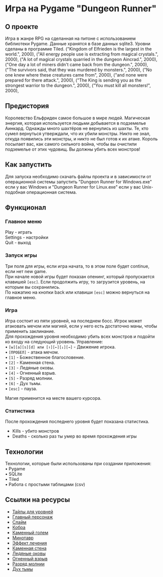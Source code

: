 #  Игра на Pygame "Dungeon Runner"  #

##  О проекте  ##
Игра в жанре RPG на сделанная на питоне с использованием библиотеки Pygame. Данные хранятся в базе данных sqlite3. Уровни сделаны в программе Tiled.
("Kingdom of Elfrieden is the largest in the world.", 2000),
            ("All energy people use is extracting from magical crystals.", 2000),
            ("A lot of magical crystals quarried in the dungeon Aincrad.", 2000),
            ("One day a lot of miners didn't came back from the dungeon.", 2000),
            ("The survivors said, that they was murdered by monsters.", 2000),
            ("No one knew where these creatures came from", 2000),
            ("and none were prepared for there attack.", 2000),
            ("The King is sending you as the strongest warrior to the dungeon.", 2000),
            ("You must kill all monsters!", 2000),
## Предистория ##
Королевство Ельфриден самое большое в мире людей.
Магическая энергия, которая используется людьми добывается в подземелье Аинкард.
Однажды много шахтёров не вернулись из шахты.
Те, кто сумел вернуться утверждали, что их убили монстры.
Никто не знал, откуда появились эти монстры, и никто не был готов к их атаке.
Король посылает вас, как самого сильного война, чтобы вы очистили подземелье от этих чудовищ.
Вы должны убить всех монстров!

##  Как запустить  ##
Для запуска необходимо скачать файлы проекта и в зависимости от операционной системы
запустить "Dungeon Runner for Windows.exe" если у вас Windows
и "Dungeon Runner for Linux.exe" если у вас Unix-подобная операционная система.

##  Функционал  ##
###  Главное меню  ###
Play - играть  
Settings - настройки  
Quit - выход

###  Запуск игры  ###
Три поля для игры, если игра начата, то в этом поле будет continue, если нет new game.  
При начале новой игры будет показан опенинг, который пропускается клавишей `[esc]`. Если продолжить игру, то загрузится уровень, на которым вы сохранились.  
По нажатию на кнопки back или клавиши `[esc]` можно вернуться на главное меню.  

###  Игра  ###
Игра состоит из пяти уровней, на последнем босс. Игрок может атаковать мечом или магией, если у него есть достаточно маны, чтобы применить заклинание.  
Для прохождения уровня необходимо убить всех монстров и подойти ко входу на следующий уровень. 
Управление:  
• `[w][a][s][d] или [↑][←][↓][→]` - Движение игрока.  
• `[ПРОБЕЛ]` - атака мечом.  
• `[1]` - Божественное благословение.  
• `[2]` - Каменная стена.  
• `[3]` - Ледяные оковы.  
• `[4]` - Огненный взрыв.  
• `[5]` - Разряд молнии.  
• `[6]` - Дух тьмы.  
• `[esc]` - пауза.

Магия применится на месте вашего курсора.

###  Статистика  ###
После прохождения последнего уровня будет показана статистика.  
* Kills - убито монстров  
* Deaths - сколько раз ты умер во время прохождения игры  

##  Технологии  ##
Технологии, которые были использованы при создании приложения:  
• Pygame  
• SQLite  
• Tiled  
• Работа с простыми таблицами (csv)


## Ссылки на ресурсы ##
* [Тайлы для уровней](https://szadiart.itch.io/rpg-worlds-ca)
* [Главный персонаж](https://merchant-shade.itch.io/16x16-puny-characters)
* [Слайм](https://elthen.itch.io/2d-pixel-art-small-slime-sprites)
* [Кобра](https://elthen.itch.io/2d-pixel-art-cobra-sprites)
* [Каменный голем](https://elthen.itch.io/2d-pixel-art-mini-golem-sprites)
* [Минотавр](https://elthen.itch.io/2d-pixel-art-minotaur-sprites)
* [Эффект лечения](https://pimen.itch.io/holy-spell-effect)
* [Каменная стена](https://pimen.itch.io/earth-spell-effect-2)
* [Ледяные оковы](https://pimen.itch.io/ice-spell-effect-01)
* [Огненный взрыв](https://pimen.itch.io/fire-spell-effect-02)
* [Разряд молнии](https://pimen.itch.io/thunder-spell-effect-02)
* [Дух тьмы](https://pimen.itch.io/dark-spell-effect)

